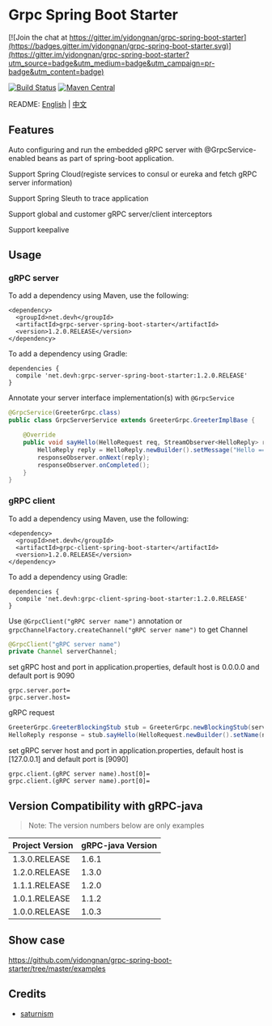 # Grpc Spring Boot Starter

[![Join the chat at https://gitter.im/yidongnan/grpc-spring-boot-starter](https://badges.gitter.im/yidongnan/grpc-spring-boot-starter.svg)](https://gitter.im/yidongnan/grpc-spring-boot-starter?utm_source=badge&utm_medium=badge&utm_campaign=pr-badge&utm_content=badge)

[![Build Status](https://travis-ci.org/yidongnan/grpc-spring-boot-starter.svg?branch=master)](https://travis-ci.org/yidongnan/grpc-spring-boot-starter)
[![Maven Central](https://maven-badges.herokuapp.com/maven-central/net.devh/grpc-server-spring-boot-starter/badge.svg?style=flat)](https://maven-badges.herokuapp.com/maven-central/net.devh/grpc-server-spring-boot-starter)

README: [English](https://github.com/yidongnan/grpc-spring-boot-starter/blob/master/README.md) | [中文](https://github.com/yidongnan/grpc-spring-boot-starter/blob/master/README-zh.md)

## Features
Auto configuring and run the embedded gRPC server with @GrpcService-enabled beans as part of spring-boot application.

Support Spring Cloud(registe services to consul or eureka and fetch gRPC server information)

Support Spring Sleuth to trace application

Support global and customer gRPC server/client interceptors

Support keepalive

## Usage

### gRPC server

To add a dependency using Maven, use the following:

````
<dependency>
  <groupId>net.devh</groupId>
  <artifactId>grpc-server-spring-boot-starter</artifactId>
  <version>1.2.0.RELEASE</version>
</dependency>
````

To add a dependency using Gradle:

````
dependencies {
  compile 'net.devh:grpc-server-spring-boot-starter:1.2.0.RELEASE'
}
````

Annotate your server interface implementation(s) with ``@GrpcService``
````java
@GrpcService(GreeterGrpc.class)
public class GrpcServerService extends GreeterGrpc.GreeterImplBase {

    @Override
    public void sayHello(HelloRequest req, StreamObserver<HelloReply> responseObserver) {
        HelloReply reply = HelloReply.newBuilder().setMessage("Hello =============> " + req.getName()).build();
        responseObserver.onNext(reply);
        responseObserver.onCompleted();
    }
}
````
### gRPC client

To add a dependency using Maven, use the following:

````
<dependency>
  <groupId>net.devh</groupId>
  <artifactId>grpc-client-spring-boot-starter</artifactId>
  <version>1.2.0.RELEASE</version>
</dependency>
````

To add a dependency using Gradle:

````
dependencies {
  compile 'net.devh:grpc-client-spring-boot-starter:1.2.0.RELEASE'
}
````

Use ``@GrpcClient("gRPC server name")`` annotation or ``grpcChannelFactory.createChannel("gRPC server name")`` to get Channel

````java
@GrpcClient("gRPC server name")
private Channel serverChannel;
````

set gRPC host and port in application.properties, default host is 0.0.0.0 and default port is 9090

````
grpc.server.port=
grpc.server.host=
````

gRPC request

````java
GreeterGrpc.GreeterBlockingStub stub = GreeterGrpc.newBlockingStub(serverChannel);
HelloReply response = stub.sayHello(HelloRequest.newBuilder().setName(name).build());
````

set gRPC server host and port in application.properties, default host is [127.0.0.1] and default port is [9090]

````
grpc.client.(gRPC server name).host[0]=
grpc.client.(gRPC server name).port[0]=
````

## Version Compatibility with gRPC-java

> Note: The version numbers below are only examples

| Project Version  | gRPC-java Version  |
| ---------------- | ------------------ |
| 1.3.0.RELEASE    | 1.6.1              |
| 1.2.0.RELEASE    | 1.3.0              |
| 1.1.1.RELEASE    | 1.2.0              |
| 1.0.1.RELEASE    | 1.1.2              |
| 1.0.0.RELEASE    | 1.0.3              |

## Show case
https://github.com/yidongnan/grpc-spring-boot-starter/tree/master/examples

## Credits
- [saturnism](https://github.com/saturnism/spring-boot-starter-grpc)

